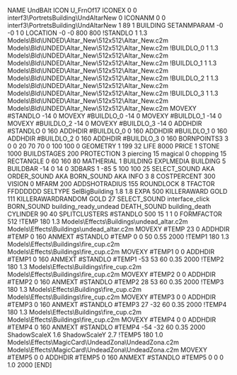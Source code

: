 NAME UndBAlt
ICON U_FrnOf17
ICONEX 0 0 interf3\PortretsBuilding\UndAltarNew 0
ICONANM 0 0 interf3\PortretsBuilding\UndAltarNew 1 89 1
BUILDING
SETANMPARAM -0 -0 1 0
LOCATION -0 -0 800 800
!STANDLO    1 1.3 Models\Bld\UNDED\Altar_New\512x512\Altar_New.c2m Models\Bld\UNDED\Altar_New\512x512\Altar_New.c2m
!BUILDLO_0    1 1.3 Models\Bld\UNDED\Altar_New\512x512\Altar_New.c2m Models\Bld\UNDED\Altar_New\512x512\Altar_New.c2m
!BUILDLO_1    1 1.3 Models\Bld\UNDED\Altar_New\512x512\Altar_New.c2m Models\Bld\UNDED\Altar_New\512x512\Altar_New.c2m
!BUILDLO_2    1 1.3 Models\Bld\UNDED\Altar_New\512x512\Altar_New.c2m Models\Bld\UNDED\Altar_New\512x512\Altar_New.c2m
!BUILDLO_3    1 1.3 Models\Bld\UNDED\Altar_New\512x512\Altar_New.c2m Models\Bld\UNDED\Altar_New\512x512\Altar_New.c2m
MOVEXY #STANDLO   -14 0
MOVEXY #BUILDLO_0 -14 0
MOVEXY #BUILDLO_1 -14 0
MOVEXY #BUILDLO_2 -14 0
MOVEXY #BUILDLO_3 -14 0
ADDHDIR #STANDLO 0 160
ADDHDIR #BUILDLO_0 0 160
ADDHDIR #BUILDLO_1 0 160
ADDHDIR #BUILDLO_2 0 160
ADDHDIR #BUILDLO_3 0 160
BORNPOINTS3 3 0 0 20 70 70 0 100 100 0
GEOMETRY 1 199 32
LIFE     8000
PRICE 1 STONE 1000 
BUILDSTAGES 200
PROTECTION 3 piercing 15 magical 0 chopping 15
RECTANGLE    0 60 160 80
MATHERIAL 1 BUILDING
EXPLMEDIA BUILDING 5
BUILDBAR    -14 0 14 0
3DBARS 1 -85 5 100 100 25
SELECT_SOUND AKA
ORDER_SOUND AKA
BORN_SOUND   AKA
INFO 3 8
COSTPERCENT 300
VISION 0
MFARM 200
ADDSHOTRADIUS 155
ROUNDLOCK 8
TFACTOR FFDDDDDD
SELTYPE SelBigBuilding 1.8 1.8
EXPA 500
KILLERAWARD             GOLD 111
KILLERAWARDRANDOM       GOLD 27
SELECT_SOUND interface_click
BORN_SOUND building_ready_undead
DEATH_SOUND building_death
CYLINDER 90 40
SPLITCLUSTERS #STANDLO 500 15 1 1 0
FORMFACTOR 512
!TEMP 180 1.3 Models\Effects\Buildings\undead_altar.c2m Models\Effects\Buildings\undead_altar.c2m
MOVEXY  #TEMP 23 0 
ADDHDIR #TEMP 0 160
ANMEXT #STANDLO #TEMP 0 0 50 0.55 2000
!TEMP1 180 1.3 Models\Effects\Buildings\fire_cup.c2m Models\Effects\Buildings\fire_cup.c2m
MOVEXY  #TEMP1 0 0
ADDHDIR #TEMP1 0 160
ANMEXT #STANDLO #TEMP1 -53 53 60 0.35 2000
!TEMP2 180 1.3 Models\Effects\Buildings\fire_cup.c2m Models\Effects\Buildings\fire_cup.c2m
MOVEXY  #TEMP2 0 0
ADDHDIR #TEMP2 0 160
ANMEXT #STANDLO #TEMP2 28 53 60 0.35 2000
!TEMP3 180 1.3 Models\Effects\Buildings\fire_cup.c2m Models\Effects\Buildings\fire_cup.c2m
MOVEXY  #TEMP3 0 0
ADDHDIR #TEMP3 0 160
ANMEXT #STANDLO #TEMP3 27 -32 60 0.35 2000
!TEMP4 180 1.3 Models\Effects\Buildings\fire_cup.c2m Models\Effects\Buildings\fire_cup.c2m
MOVEXY  #TEMP4 0 0
ADDHDIR #TEMP4 0 160
ANMEXT #STANDLO #TEMP4 -54 -32 60 0.35 2000
ShadowScaleX 1.6
ShadowScaleY 2.7
!TEMP5 180 1.0 Models\Effects\MagicCard\UndeadZona\UndeadZona.c2m Models\Effects\MagicCard\UndeadZona\UndeadZona.c2m
MOVEXY  #TEMP5 0 0
ADDHDIR #TEMP5 0 160
ANMEXT #STANDLO #TEMP5 0 0 0 1.0 2000
[END]
